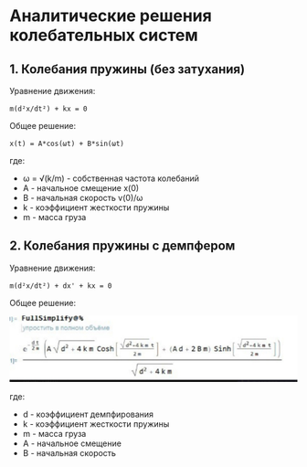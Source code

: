 # Аналитические решения колебательных систем

## 1. Колебания пружины (без затухания)

Уравнение движения:
```
m(d²x/dt²) + kx = 0
```

Общее решение:
```
x(t) = A*cos(ωt) + B*sin(ωt)
```
где:
- ω = √(k/m) - собственная частота колебаний
- A - начальное смещение x(0)
- B - начальная скорость v(0)/ω
- k - коэффициент жесткости пружины
- m - масса груза

## 2. Колебания пружины с демпфером

Уравнение движения:
```
m(d²x/dt²) + dx' + kx = 0
```

Общее решение:

<img src="GeneralAnalitSol.jpg" alt="Аналитическое решение для системы пружина-демпфер" width="800">

где:
- d - коэффициент демпфирования
- k - коэффициент жесткости пружины
- m - масса груза
- A - начальное смещение
- B - начальная скорость
